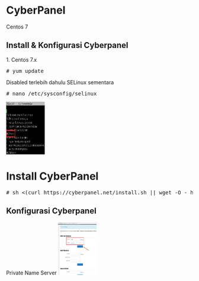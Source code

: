 # CyberPanel
Centos 7
<h2>Install & Konfigurasi Cyberpanel</h2>
<p>1. Centos 7.x
<pre># yum update</pre>
Disabled terlebih dahulu SELinux sementara
<pre># nano /etc/sysconfig/selinux</pre>
<img src="https://raw.githubusercontent.com/irtec/CyberPanel/master/selinux.jpeg" style="width:104px;height:142px;">

# Install CyberPanel
<pre># sh <(curl https://cyberpanel.net/install.sh || wget -O - https://cyberpanel.net/install.sh)</pre>
<h2>Konfigurasi Cyberpanel</h2>
<p>Private Name Server
<img src="https://raw.githubusercontent.com/irtec/CyberPanel/master/ice_screenshot_20181230-142702.jpeg" style="width:104px;height:142px;">
